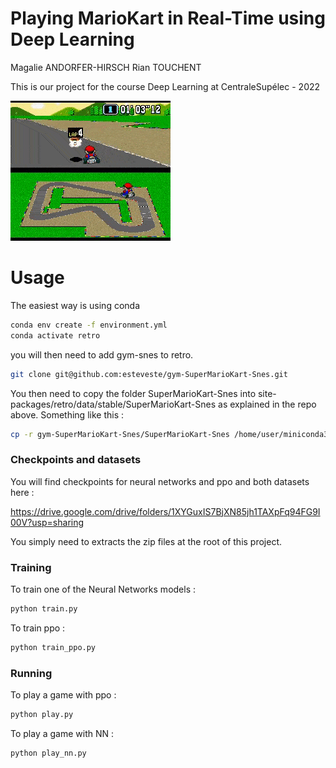 # Playing MarioKart in Real-Time using Deep Learning

Magalie ANDORFER-HIRSCH
Rian TOUCHENT

This is our project for the course Deep Learning at CentraleSupélec - 2022


![](assets/pres.gif)   

# Usage

The easiest way is using conda

```bash
conda env create -f environment.yml
conda activate retro
```

you will then need to add gym-snes to retro.

```bash
git clone git@github.com:esteveste/gym-SuperMarioKart-Snes.git
```

You then need to copy the folder SuperMarioKart-Snes into site-packages/retro/data/stable/SuperMarioKart-Snes as explained in the repo above. Something like this :

```bash
cp -r gym-SuperMarioKart-Snes/SuperMarioKart-Snes /home/user/miniconda3/envs/env_name/lib/python3.7/site-packages/retro/data/stable/.
```

### Checkpoints and datasets

You will find checkpoints for neural networks and ppo and both datasets here :

https://drive.google.com/drive/folders/1XYGuxIS7BjXN85jh1TAXpFq94FG9I00V?usp=sharing

You simply need to extracts the zip files at the root of this project.

### Training

To train one of the Neural Networks models :

```bash
python train.py
```

To train ppo :

```bash
python train_ppo.py
```

### Running


To play a game with ppo :

```bash
python play.py
```

To play a game with NN :

```bash
python play_nn.py
```